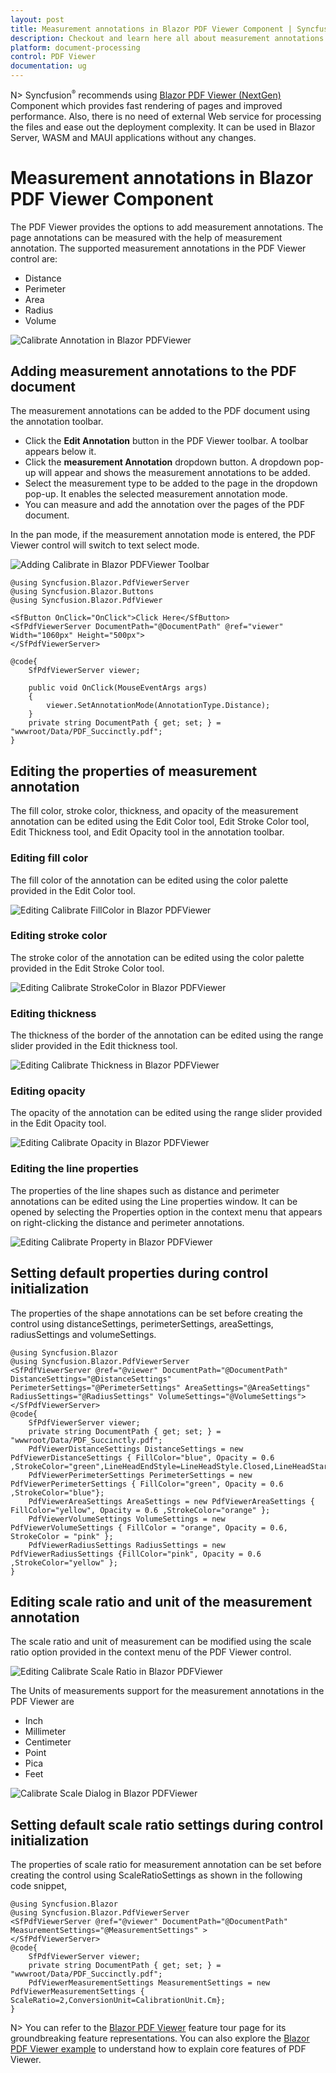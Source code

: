 ```yaml
---
layout: post
title: Measurement annotations in Blazor PDF Viewer Component | Syncfusion
description: Checkout and learn here all about measurement annotations in Syncfusion Blazor PDF Viewer component and more.
platform: document-processing
control: PDF Viewer
documentation: ug
---
```


N> Syncfusion<sup style="font-size:70%">&reg;</sup> recommends using [Blazor PDF Viewer (NextGen)](https://help.syncfusion.com/document-processing/pdf/pdf-viewer/blazor/getting-started/server-side-application) Component which provides fast rendering of pages and improved performance. Also, there is no need of external Web service for processing the files and ease out the deployment complexity. It can be used in Blazor Server, WASM and MAUI applications without any changes.

# Measurement annotations in Blazor PDF Viewer Component

The PDF Viewer provides the options to add measurement annotations. The page annotations can be measured with the help of measurement annotation. The supported measurement annotations in the PDF Viewer control are:

* Distance
* Perimeter
* Area
* Radius
* Volume

![Calibrate Annotation in Blazor PDFViewer](../images/blazor-pdfviewer-calibrate-annotation.png)

## Adding measurement annotations to the PDF document

The measurement annotations can be added to the PDF document using the annotation toolbar.

* Click the **Edit Annotation** button in the PDF Viewer toolbar. A toolbar appears below it.
* Click the **measurement Annotation** dropdown button. A dropdown pop-up will appear and shows the measurement annotations to be added.
* Select the measurement type to be added to the page in the dropdown pop-up. It enables the selected measurement annotation mode.
* You can measure and add the annotation over the pages of the PDF document.

In the pan mode, if the measurement annotation mode is entered, the PDF Viewer control will switch to text select mode.

![Adding Calibrate in Blazor PDFViewer Toolbar](../images/blazor-pdfviewer-add-calibrate-in-toolbar.png)


```cshtml
@using Syncfusion.Blazor.PdfViewerServer
@using Syncfusion.Blazor.Buttons
@using Syncfusion.Blazor.PdfViewer

<SfButton OnClick="OnClick">Click Here</SfButton>
<SfPdfViewerServer DocumentPath="@DocumentPath" @ref="viewer" Width="1060px" Height="500px">
</SfPdfViewerServer>

@code{
    SfPdfViewerServer viewer;

    public void OnClick(MouseEventArgs args)
    {
        viewer.SetAnnotationMode(AnnotationType.Distance);
    }
    private string DocumentPath { get; set; } = "wwwroot/Data/PDF_Succinctly.pdf";
}
```

## Editing the properties of measurement annotation

The fill color, stroke color, thickness, and opacity of the measurement annotation can be edited using the Edit Color tool, Edit Stroke Color tool, Edit Thickness tool, and Edit Opacity tool in the annotation toolbar.

### Editing fill color

The fill color of the annotation can be edited using the color palette provided in the Edit Color tool.

![Editing Calibrate FillColor in Blazor PDFViewer](../images/blazor-pdfviewer-calibrate-fillcolor.png)

### Editing stroke color

The stroke color of the annotation can be edited using the color palette provided in the Edit Stroke Color tool.

![Editing Calibrate StrokeColor in Blazor PDFViewer](../images/blazor-pdfviewer-calibrate-stroke-color.png)

### Editing thickness

The thickness of the border of the annotation can be edited using the range slider provided in the Edit thickness tool.

![Editing Calibrate Thickness in Blazor PDFViewer](../images/blazor-pdfviewer-calibrate-thickness.png)

### Editing opacity

The opacity of the annotation can be edited using the range slider provided in the Edit Opacity tool.

![Editing Calibrate Opacity in Blazor PDFViewer](../images/blazor-pdfviewer-calibrate-opacity.png)

### Editing the line properties

The properties of the line shapes such as distance and perimeter annotations can be edited using the Line properties window. It can be opened by selecting the Properties option in the context menu that appears on right-clicking the distance and perimeter annotations.

![Editing Calibrate Property in Blazor PDFViewer](../images/blazor-pdfviewer-calibrate-property.png)

## Setting default properties during control initialization

The properties of the shape annotations can be set before creating the control using distanceSettings, perimeterSettings, areaSettings, radiusSettings and volumeSettings.

```cshtml
@using Syncfusion.Blazor
@using Syncfusion.Blazor.PdfViewerServer
<SfPdfViewerServer @ref="@viewer" DocumentPath="@DocumentPath" DistanceSettings="@DistanceSettings" PerimeterSettings="@PerimeterSettings" AreaSettings="@AreaSettings" RadiusSettings="@RadiusSettings" VolumeSettings="@VolumeSettings">
</SfPdfViewerServer>
@code{
    SfPdfViewerServer viewer;
    private string DocumentPath { get; set; } = "wwwroot/Data/PDF_Succinctly.pdf";
    PdfViewerDistanceSettings DistanceSettings = new PdfViewerDistanceSettings { FillColor="blue", Opacity = 0.6 ,StrokeColor="green",LineHeadEndStyle=LineHeadStyle.Closed,LineHeadStartStyle=LineHeadStyle.Round};
    PdfViewerPerimeterSettings PerimeterSettings = new PdfViewerPerimeterSettings { FillColor="green", Opacity = 0.6 ,StrokeColor="blue"};
    PdfViewerAreaSettings AreaSettings = new PdfViewerAreaSettings { FillColor="yellow", Opacity = 0.6 ,StrokeColor="orange" };
    PdfViewerVolumeSettings VolumeSettings = new PdfViewerVolumeSettings { FillColor = "orange", Opacity = 0.6, StrokeColor = "pink" };
    PdfViewerRadiusSettings RadiusSettings = new PdfViewerRadiusSettings {FillColor="pink", Opacity = 0.6 ,StrokeColor="yellow" };
}
```

## Editing scale ratio and unit of the measurement annotation

The scale ratio and unit of measurement can be modified using the scale ratio option provided in the context menu of the PDF Viewer control.

![Editing Calibrate Scale Ratio in Blazor PDFViewer](../images/blazor-pdfviewer-calibrate-scaleratio.png)

The Units of measurements support for the measurement annotations in the PDF Viewer are

* Inch
* Millimeter
* Centimeter
* Point
* Pica
* Feet

![Calibrate Scale Dialog in Blazor PDFViewer](../images/blazor-pdfviewer-calibrate-scale-dialog.png)

## Setting default scale ratio settings during control initialization

The properties of scale ratio for measurement annotation can be set before creating the control using ScaleRatioSettings as shown in the following code snippet,

```cshtml
@using Syncfusion.Blazor
@using Syncfusion.Blazor.PdfViewerServer
<SfPdfViewerServer @ref="@viewer" DocumentPath="@DocumentPath" MeasurementSettings="@MeasurementSettings" >
</SfPdfViewerServer>
@code{
    SfPdfViewerServer viewer;
    private string DocumentPath { get; set; } = "wwwroot/Data/PDF_Succinctly.pdf";
    PdfViewerMeasurementSettings MeasurementSettings = new PdfViewerMeasurementSettings { ScaleRatio=2,ConversionUnit=CalibrationUnit.Cm};
}
```

N> You can refer to the [Blazor PDF Viewer](https://www.syncfusion.com/blazor-components/blazor-pdf-viewer) feature tour page for its groundbreaking feature representations. You can also explore the [Blazor PDF Viewer example](https://blazor.syncfusion.com/demos/pdf-viewer-2/default-functionalities?theme=bootstrap5) to understand how to explain core features of PDF Viewer.